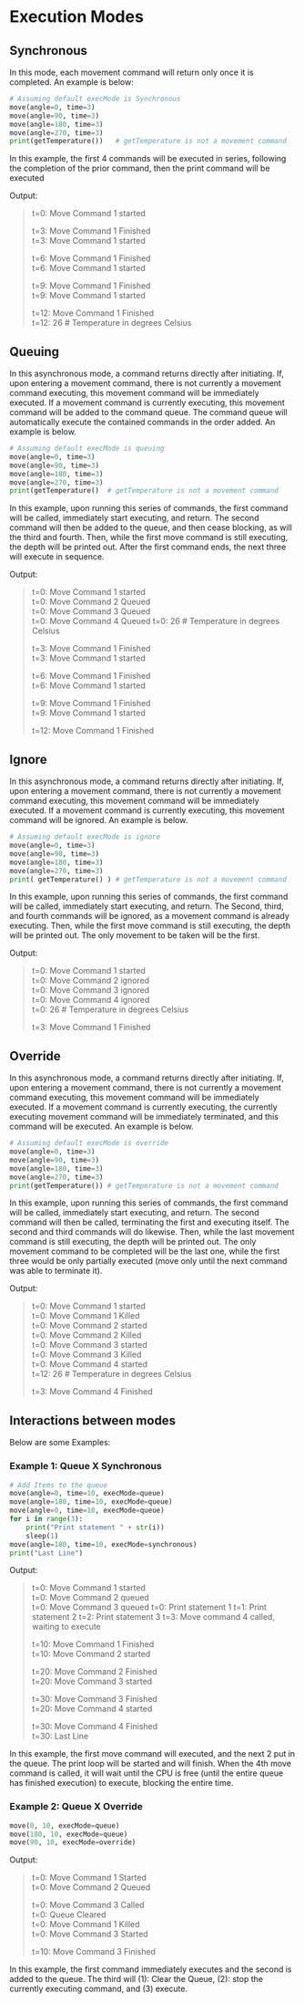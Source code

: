# Execution Modes

## Synchronous

In this mode, each movement command will return only once it is completed. An example is below:

```py
# Assuming default execMode is Synchronous
move(angle=0, time=3)
move(angle=90, time=3)
move(angle=180, time=3)
move(angle=270, time=3)
print(getTemperature())   # getTemperature is not a movement command
```

In this example, the first 4 commands will be executed in series, following the completion of the prior command, then the print command will be executed  

Output:
> t=0:  Move Command 1 started
>
> t=3:  Move Command 1 Finished  
> t=3:  Move Command 1 started
>
> t=6:  Move Command 1 Finished  
> t=6:  Move Command 1 started
>
> t=9:  Move Command 1 Finished  
> t=9:  Move Command 1 started
>
> t=12: Move Command 1 Finished  
> t=12: 26 # Temperature in degrees Celsius

## Queuing

In this asynchronous mode, a command returns directly after initiating.  If, upon entering a movement command, there is not currently a movement command executing, this movement command will be immediately executed.  If a movement command is currently executing, this movement command will be added to the command queue.  The command queue will automatically execute the contained commands in the order added.  An example is below.

```py
# Assuming default execMode is queuing
move(angle=0, time=3)
move(angle=90, time=3)
move(angle=180, time=3)
move(angle=270, time=3)
print(getTemperature()  # getTemperature is not a movement command
```

In this example, upon running this series of commands, the first command will be called, immediately start executing, and return.  The second command will then be added to the queue, and then cease blocking, as will the third and fourth. Then, while the first move command is still executing, the depth will be printed out. After the first command ends, the next three will execute in sequence.

Output:
> t=0:  Move Command 1 started  
> t=0:  Move Command 2 Queued  
> t=0:  Move Command 3 Queued  
> t=0:  Move Command 4 Queued
> t=0:  26 # Temperature in degrees Celsius
>
> t=3:  Move Command 1 Finished  
> t=3:  Move Command 1 started
>
> t=6:  Move Command 1 Finished  
> t=6:  Move Command 1 started
>
> t=9:  Move Command 1 Finished  
> t=9:  Move Command 1 started
>
> t=12: Move Command 1 Finished  

## Ignore

In this asynchronous mode, a command returns directly after initiating.  If, upon entering a movement command, there is not currently a movement command executing, this movement command will be immediately executed.  If a movement command is currently executing, this movement command will be ignored.  An example is below.

```py
# Assuming default execMode is ignore
move(angle=0, time=3)
move(angle=90, time=3)
move(angle=180, time=3)
move(angle=270, time=3)
print( getTemperature() ) # getTemperature is not a movement command
```

In this example, upon running this series of commands, the first command will be called, immediately start executing, and return.  The Second, third, and fourth commands will be ignored, as a movement command is already executing. Then, while the first move command is still executing, the depth will be printed out.  The only movement to be taken will be the first.

Output:
> t=0:  Move Command 1 started  
> t=0:  Move Command 2 ignored  
> t=0:  Move Command 3 ignored  
> t=0:  Move Command 4 ignored  
> t=0:  26 # Temperature in degrees Celsius
>
> t=3:  Move Command 1 Finished  


## Override

In this asynchronous mode, a command returns directly after initiating.  If, upon entering a movement command, there is not currently a movement command executing, this movement command will be immediately executed.  If a movement command is currently executing, the currently executing movement command will be immediately terminated, and this command will be executed.  An example is below.

```py
# Assuming default execMode is override
move(angle=0, time=3)
move(angle=90, time=3)
move(angle=180, time=3)
move(angle=270, time=3)
print(getTemperature()) # getTemperature is not a movement command
```

In this example, upon running this series of commands, the first command will be called, immediately start executing, and return.  The second command will then be called, terminating the first and executing itself. The second and third commands will do likewise. Then, while the last movement command is still executing, the depth will be printed out.  The only movement command to be completed will be the last one, while the first three would be only partially executed (move only until the next command was able to terminate it).

Output:
> t=0:  Move Command 1 started  
> t=0:  Move Command 1 Killed  
> t=0:  Move Command 2 started  
> t=0:  Move Command 2 Killed  
> t=0:  Move Command 3 started  
> t=0:  Move Command 3 Killed  
> t=0:  Move Command 4 started  
> t=12: 26 # Temperature in degrees Celsius
>
> t=3:  Move Command 4 Finished  

## Interactions between modes

Below are some Examples:

### Example 1: Queue X Synchronous

```py
# Add Items to the queue
move(angle=0, time=10, execMode=queue)
move(angle=180, time=10, execMode=queue)
move(angle=0, time=10, execMode=queue)
for i in range(3):
    print("Print statement " + str(i))
    sleep(1)
move(angle=180, time=10, execMode=synchronous)
print("Last Line")
```

Output:
> t=0:  Move Command 1 started  
> t=0:  Move Command 2 queued  
> t=0:  Move Command 3 queued
> t=0:  Print statement 1
> t=1:  Print statement 2
> t=2:  Print statement 3
> t=3:  Move command 4 called, waiting to execute
>
> t=10: Move Command 1 Finished  
> t=10: Move Command 2 started
>
> t=20: Move Command 2 Finished  
> t=20: Move Command 3 started
>
> t=30: Move Command 3 Finished  
> t=20: Move Command 4 started
>
> t=30: Move Command 4 Finished  
> t=30: Last Line

In this example, the first move command will executed, and the next 2 put in the queue.  The print loop will be started and will finish. When the 4th move command is called, it will wait until the CPU is free (until the entire queue has finished execution) to execute, blocking the entire time.

### Example 2: Queue X Override

```py
move(0, 10, execMode=queue)
move(180, 10, execMode=queue)
move(90, 10, execMode=override)
```

Output:
> t=0:  Move Command 1 Started  
> t=0:  Move Command 2 Queued  
> 
> t=0:  Move Command 3 Called  
> t=0:  Queue Cleared  
> t=0:  Move Command 1 Killed  
> t=0:  Move Command 3 Started
>  
> t=10:  Move Command 3 Finished  

In this example, the first command immediately executes and the second is added to the queue. The third will (1): Clear the Queue, (2): stop the currently executing command, and (3) execute.
